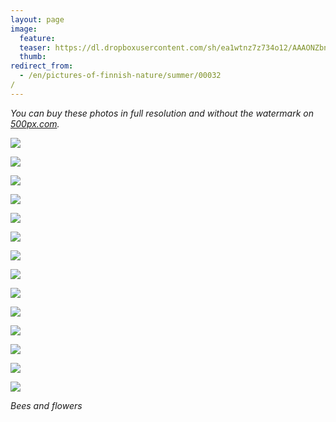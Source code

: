 ```yaml
---
layout: page
image:
  feature:
  teaser: https://dl.dropboxusercontent.com/sh/ea1wtnz7z734o12/AAAONZbnEqXB8IAP1UD-kCUua/luontokuvat/kes%C3%A4/5/DS24185-245px%20%282%29.jpg
  thumb:
redirect_from:
  - /en/pictures-of-finnish-nature/summer/00032/
---
```


*You can buy these photos in full resolution and without the watermark on [500px.com](https://500px.com/minimuutticom/galleries/bees-and-flowers).*

[![](https://dl.dropboxusercontent.com/sh/ea1wtnz7z734o12/AADXNjlq1yRAzWiVllRtaNiPa/luontokuvat/kes%C3%A4/5/DS24185-800px.jpg)](https://dl.dropboxusercontent.com/sh/ea1wtnz7z734o12/AADnbfwS_J757fHoY5WkdCb_a/luontokuvat/kes%C3%A4/5/DS24185.jpg)

[![](https://dl.dropboxusercontent.com/sh/ea1wtnz7z734o12/AAD4ISD2ZOFUi5UeFuyzZYU5a/luontokuvat/kes%C3%A4/6/DS25836-800px.jpg)](https://dl.dropboxusercontent.com/sh/ea1wtnz7z734o12/AAAAvP7P1BImEwCplSZWPToja/luontokuvat/kes%C3%A4/6/DS25836.jpg)

[![](https://dl.dropboxusercontent.com/sh/ea1wtnz7z734o12/AABx0F-TaV9h9B0NaQr2ddXma/luontokuvat/kes%C3%A4/6/DS25825-800px.jpg)](https://dl.dropboxusercontent.com/sh/ea1wtnz7z734o12/AADdgUjYC-75QFkeQzFtDMQQa/luontokuvat/kes%C3%A4/6/DS25825.jpg)

[![](https://dl.dropboxusercontent.com/sh/ea1wtnz7z734o12/AADShGYv3BIp4YtvUkP0Kwjea/luontokuvat/kes%C3%A4/8/DS32245-800px.jpg)](https://dl.dropboxusercontent.com/sh/ea1wtnz7z734o12/AAByYa3IglBKuMJwSYEIPlH7a/luontokuvat/kes%C3%A4/8/DS32245.jpg)

[![](https://dl.dropboxusercontent.com/sh/ea1wtnz7z734o12/AABmnkGRY4poz8Pur9Mg04Gia/luontokuvat/kes%C3%A4/8/DS32249-800px.jpg)](https://dl.dropboxusercontent.com/sh/ea1wtnz7z734o12/AAAUM0zjXLiRg_CUdBADAYOva/luontokuvat/kes%C3%A4/8/DS32249.jpg)

[![](https://dl.dropboxusercontent.com/sh/ea1wtnz7z734o12/AADfYpO8LbrLf1PZ_G5AAE7Na/luontokuvat/kes%C3%A4/8/DS32251-800px.jpg)](https://dl.dropboxusercontent.com/sh/ea1wtnz7z734o12/AAAsHxvtg276S_pIKh4uQygLa/luontokuvat/kes%C3%A4/8/DS32251.jpg)

[![](https://dl.dropboxusercontent.com/sh/ea1wtnz7z734o12/AABGXnHny0w18uLAld229d4Ia/luontokuvat/kes%C3%A4/12/DS58919-800px.jpg)](https://dl.dropboxusercontent.com/sh/ea1wtnz7z734o12/AACMbfncaunlU2JttzR7F_b3a/luontokuvat/kes%C3%A4/12/DS58919.jpg)

[![](https://dl.dropboxusercontent.com/sh/ea1wtnz7z734o12/AAAOZWZmp_9Ml6HZm9aWnAdCa/luontokuvat/kes%C3%A4/12/DS58913-800px.jpg)](https://dl.dropboxusercontent.com/sh/ea1wtnz7z734o12/AAB0xhU5bUvlmNyBcqSs0j5Wa/luontokuvat/kes%C3%A4/12/DS58913.jpg)

[![](https://dl.dropboxusercontent.com/sh/ea1wtnz7z734o12/AAAcI13auAUepQLnFo8t9mtKa/luontokuvat/kes%C3%A4/6/DS25812-800px.jpg)](https://dl.dropboxusercontent.com/sh/ea1wtnz7z734o12/AADTYVr0DVVOqe9C18BnWHRga/luontokuvat/kes%C3%A4/6/DS25812.jpg)

[![](https://dl.dropboxusercontent.com/sh/ea1wtnz7z734o12/AABKNhXtpbp_NV5vipOWrVn_a/luontokuvat/kes%C3%A4/6/DS25765-800px.jpg)](https://dl.dropboxusercontent.com/sh/ea1wtnz7z734o12/AADeZ2Ic1sqgmwd36nWF8pvha/luontokuvat/kes%C3%A4/6/DS25765.jpg)

[![](https://dl.dropboxusercontent.com/sh/ea1wtnz7z734o12/AABTFfBkChTqNCPmd9ohAIDEa/luontokuvat/kes%C3%A4/7/DS28295-800px.jpg)](https://dl.dropboxusercontent.com/sh/ea1wtnz7z734o12/AADU_swdBFPme6tlPEj2XQbVa/luontokuvat/kes%C3%A4/7/DS28295.jpg)

[![](https://dl.dropboxusercontent.com/sh/ea1wtnz7z734o12/AACewNDFh6RvUa44UQpdG2HCa/luontokuvat/kes%C3%A4/8/DS32980-800px.jpg)](https://dl.dropboxusercontent.com/sh/ea1wtnz7z734o12/AACuXZvMqeetbCENgvMEwTJNa/luontokuvat/kes%C3%A4/8/DS32980.jpg)

[![](https://dl.dropboxusercontent.com/sh/ea1wtnz7z734o12/AABWdsogDCt35j1627bbuvGca/luontokuvat/kes%C3%A4/8/DS32999-800px.jpg)](https://dl.dropboxusercontent.com/sh/ea1wtnz7z734o12/AACs_E5sN0gt8A7MaWDk6bwya/luontokuvat/kes%C3%A4/8/DS32999.jpg)

[![](https://dl.dropboxusercontent.com/sh/ea1wtnz7z734o12/AADlOGvwWr94nj-Urvf3-K8Ka/luontokuvat/kes%C3%A4/8/DS32993-800px.jpg)](https://dl.dropboxusercontent.com/sh/ea1wtnz7z734o12/AAB-Iulx9c_EVlLrJmoVkqXma/luontokuvat/kes%C3%A4/8/DS32993.jpg)

*Bees and flowers*
